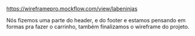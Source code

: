 https://wireframepro.mockflow.com/view/labeninjas

Nós fizemos uma parte do header, e do footer e estamos pensando em formas pra fazer o carrinho, também finalizamos o wireframe
do projeto.
